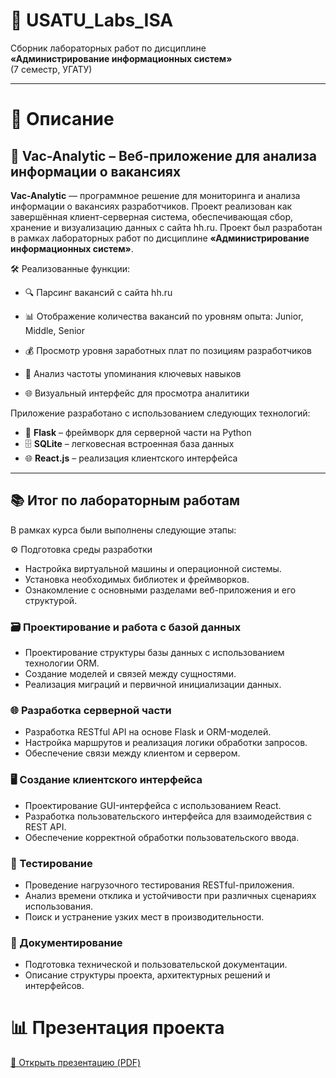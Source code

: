 # 🧠 USATU_Labs_ISA

Сборник лабораторных работ по дисциплине  
**«Администрирование информационных систем»**  
(7 семестр, УГАТУ)

---

# 📘 Описание


## 🧩 Vac-Analytic – Веб-приложение для анализа информации о вакансиях

**Vac-Analytic** — программное решение для мониторинга и анализа информации о вакансиях разработчиков. Проект реализован как завершённая клиент-серверная система, обеспечивающая сбор, хранение и визуализацию данных с сайта hh.ru. Проект был разработан в рамках лабораторных работ по дисциплине **«Администрирование информационных систем»**.  

🛠️ Реализованные функции:
- 🔍 Парсинг вакансий с сайта hh.ru

- 📊 Отображение количества вакансий по уровням опыта:
Junior, Middle, Senior

- 💰 Просмотр уровня заработных плат по позициям разработчиков

- 🧠 Анализ частоты упоминания ключевых навыков

- 🌐 Визуальный интерфейс для просмотра аналитики

Приложение разработано с использованием следующих технологий:
- 🐍 **Flask** – фреймворк для серверной части на Python
- 🗄️ **SQLite** – легковесная встроенная база данных
- 🌐 **React.js** – реализация клиентского интерфейса

---

## 📚 Итог по лабораторным работам

В рамках курса были выполнены следующие этапы:

⚙️ Подготовка среды разработки
- Настройка виртуальной машины и операционной системы.
- Установка необходимых библиотек и фреймворков.
- Ознакомление с основными разделами веб-приложения и его структурой.

### 🗃 Проектирование и работа с базой данных
- Проектирование структуры базы данных с использованием технологии ORM.
- Создание моделей и связей между сущностями.
- Реализация миграций и первичной инициализации данных.

### 🌐 Разработка серверной части
- Разработка RESTful API на основе Flask и ORM-моделей.
- Настройка маршрутов и реализация логики обработки запросов.
- Обеспечение связи между клиентом и сервером.

### 🖥 Создание клиентского интерфейса
- Проектирование GUI-интерфейса с использованием React.
- Разработка пользовательского интерфейса для взаимодействия с REST API.
- Обеспечение корректной обработки пользовательского ввода.

### 🧪 Тестирование
- Проведение нагрузочного тестирования RESTful-приложения.
- Анализ времени отклика и устойчивости при различных сценариях использования.
- Поиск и устранение узких мест в производительности.

### 📄 Документирование
- Подготовка технической и пользовательской документации.
- Описание структуры проекта, архитектурных решений и интерфейсов.

# 📊 Презентация проекта

[📄 Открыть презентацию (PDF)](./presentation.pdf)
